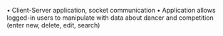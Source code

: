 •	Client-Server application, socket communication
•	Application allows logged-in users to manipulate with data about dancer and competition (enter new, delete, edit, search)
